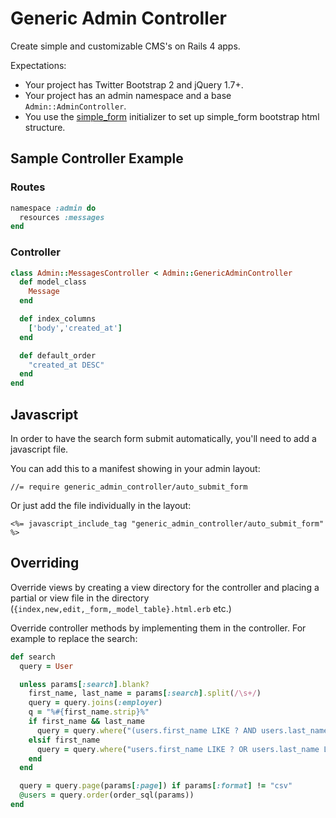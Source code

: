 # Generic Admin Controller

Create simple and customizable CMS's on Rails 4 apps.

Expectations:

- Your project has Twitter Bootstrap 2 and jQuery 1.7+.
- Your project has an admin namespace and a base `Admin::AdminController`.
- You use the [simple_form](https://github.com/plataformatec/simple_form) initializer to set up simple\_form bootstrap html structure.

## Sample Controller Example

### Routes

``` ruby
namespace :admin do
  resources :messages
end
```

### Controller

``` ruby
class Admin::MessagesController < Admin::GenericAdminController
  def model_class
    Message
  end

  def index_columns
    ['body','created_at']
  end

  def default_order
    "created_at DESC"
  end
end
```

## Javascript

In order to have the search form submit automatically, you'll need to add a javascript file.

You can add this to a manifest showing in your admin layout:
```
//= require generic_admin_controller/auto_submit_form
```

Or just add the file individually in the layout:
```
<%= javascript_include_tag "generic_admin_controller/auto_submit_form" %>
```

## Overriding

Override views by creating a view directory for the controller and placing a partial or view file in the directory (`{index,new,edit,_form,_model_table}.html.erb` etc.)

Override controller methods by implementing them in the controller. For example to replace the search:

``` ruby
def search
  query = User

  unless params[:search].blank?
    first_name, last_name = params[:search].split(/\s+/)
    query = query.joins(:employer)
    q = "%#{first_name.strip}%"
    if first_name && last_name
      query = query.where("(users.first_name LIKE ? AND users.last_name LIKE ?) OR employers.name LIKE ?", q, "%#{last_name.strip}%", "%#{first_name} #{last_name}%")
    elsif first_name
      query = query.where("users.first_name LIKE ? OR users.last_name LIKE ? OR users.email LIKE ? OR employers.name LIKE ?", q, q, q, q)
    end
  end

  query = query.page(params[:page]) if params[:format] != "csv"
  @users = query.order(order_sql(params))
end
```
